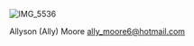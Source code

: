 ![IMG_5536](https://user-images.githubusercontent.com/54778376/64081572-aed17980-ccc8-11e9-8546-8a7d54c9c013.jpg)

Allyson (Ally) Moore
ally_moore6@hotmail.com
